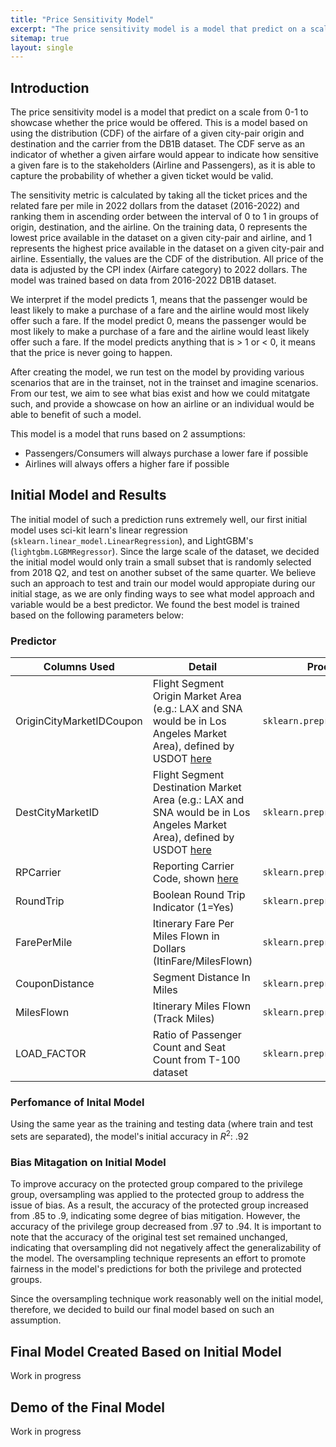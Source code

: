 ```yaml
---
title: "Price Sensitivity Model"
excerpt: "The price sensitivity model is a model that predict on a scale from 0-1 to showcase whether the price would be offered. This is a model based on using the distribution (CDF) of the airfare of a given city-pair origin and destination and the carrier from the DB1B dataset. "
sitemap: true
layout: single
---
```


## Introduction
The price sensitivity model is a model that predict on a scale from 0-1 to showcase whether the price would be offered. This is a model based on using the distribution (CDF) of the airfare of a given city-pair origin and destination and the carrier from the DB1B dataset. The CDF serve as an indicator of whether a given airfare would appear to indicate how sensitive a given fare is to the stakeholders (Airline and Passengers), as it is able to capture the probability of whether a given ticket would be valid.

The sensitivity metric is calculated by taking all the ticket prices and the related fare per mile in 2022 dollars from the dataset (2016-2022) and ranking them in ascending order between the interval of 0 to 1 in groups of origin, destination, and the airline. On the training data, 0 represents the lowest price available in the dataset on a given city-pair and airline, and 1 represents the highest price available in the dataset on a given city-pair and airline. Essentially, the values are the CDF of the distribution. All price of the data is adjusted by the CPI index (Airfare category) to 2022 dollars. The model was trained based on data from 2016-2022 DB1B dataset.

We interpret if the model predicts 1, means that the passenger would be least likely to make a purchase of a fare and the airline would most likely offer such a fare. If the model predict 0, means the passenger would be most likely to make a purchase of a fare and the airline would least likely offer such a fare. If the model predicts anything that is > 1 or < 0, it means that the price is never going to happen.

After creating the model, we run test on the model by providing various scenarios that are in the trainset, not in the trainset and imagine scenarios. From our test, we aim to see what bias exist and how we could mitatgate such, and provide a showcase on how an airline or an individual would be able to benefit of such a model.

This model is a model that runs based on 2 assumptions:
- Passengers/Consumers will always purchase a lower fare if possible
- Airlines will always offers a higher fare if possible

## Initial Model and Results
The initial model of such a prediction runs extremely well, our first initial model uses sci-kit learn's linear regression (`sklearn.linear_model.LinearRegression`), and LightGBM's (`lightgbm.LGBMRegressor`). Since the large scale of the dataset, we decided the initial model would only train a small subset that is randomly selected from 2018 Q2, and test on another subset of the same quarter. We believe such an approach to test and train our model would appropiate during our initial stage, as we are only finding ways to see what model approach and variable would be a best predictor. We found the best model is trained based on the following parameters below:
### Predictor

|Columns Used|Detail|Processing Method|
|---|---|---|
|OriginCityMarketIDCoupon|Flight Segment Origin Market Area (e.g.: LAX and SNA would be in Los Angeles Market Area), defined by USDOT [here](https://www.transtats.bts.gov/FieldInfo.asp?Svryq_Qr5p=b4vtv0%FDNv42146%FP%FDPv6B%FDZn4xr6%FDVQ.%FDPv6B%FDZn4xr6%FDVQ%FDv5%FDn0%FDvqr06vsvpn6v10%FD07zor4%FDn55vt0rq%FDoB%FDhf%FDQbg%FD61%FDvqr06vsB%FDn%FDpv6B%FDzn4xr6.%FD%FDh5r%FD6uv5%FDsvryq%FD61%FDp1051yvqn6r%FDnv421465%FD5r48v0t%FD6ur%FD5nzr%FDpv6B%FDzn4xr6.&Svryq_gB2r=a7z&Y11x72_gnoyr=Y_PVgl_ZNeXRg_VQ&gnoyr_VQ=FLM&flf_gnoyr_anzr=g_QOEO_Pbhcba&fB5_Svryq_anzr=beVTVa_PVgl_ZNeXRg_VQ)|`sklearn.preprocessing.OneHotEncoder`|
|DestCityMarketID|Flight Segment Destination Market Area (e.g.: LAX and SNA would be in Los Angeles Market Area), defined by USDOT [here](https://www.transtats.bts.gov/FieldInfo.asp?Svryq_Qr5p=b4vtv0%FDNv42146%FP%FDPv6B%FDZn4xr6%FDVQ.%FDPv6B%FDZn4xr6%FDVQ%FDv5%FDn0%FDvqr06vsvpn6v10%FD07zor4%FDn55vt0rq%FDoB%FDhf%FDQbg%FD61%FDvqr06vsB%FDn%FDpv6B%FDzn4xr6.%FD%FDh5r%FD6uv5%FDsvryq%FD61%FDp1051yvqn6r%FDnv421465%FD5r48v0t%FD6ur%FD5nzr%FDpv6B%FDzn4xr6.&Svryq_gB2r=a7z&Y11x72_gnoyr=Y_PVgl_ZNeXRg_VQ&gnoyr_VQ=FLM&flf_gnoyr_anzr=g_QOEO_Pbhcba&fB5_Svryq_anzr=beVTVa_PVgl_ZNeXRg_VQ)|`sklearn.preprocessing.OneHotEncoder`|
|RPCarrier|Reporting Carrier Code, shown [here](https://www.transtats.bts.gov/FieldInfo.asp?Svryq_Qr5p=er2146v0t%FDPn44vr4%FDP1qr&Svryq_gB2r=Pun4&Y11x72_gnoyr=Y_PNeeVRef&gnoyr_VQ=FLM&flf_gnoyr_anzr=g_QOEO_Pbhcba&fB5_Svryq_anzr=eRcbegVaT_PNeeVRe)|`sklearn.preprocessing.OneHotEncoder`|
|RoundTrip|Boolean Round Trip Indicator (1=Yes)|`sklearn.preprocessing.OneHotEncoder`|
|FarePerMile|Itinerary Fare Per Miles Flown in Dollars (ItinFare/MilesFlown)|`sklearn.preprocessing.StandardScaler`|
|CouponDistance|Segment Distance In Miles|`sklearn.preprocessing.StandardScaler`|
|MilesFlown|Itinerary Miles Flown (Track Miles)|`sklearn.preprocessing.StandardScaler`|
|LOAD_FACTOR|Ratio of Passenger Count and Seat Count from T-100 dataset|`sklearn.preprocessing.StandardScaler`|

### Perfomance of Inital Model
Using the same year as the training and testing data (where train and test sets are separated), the model's initial accuracy in $R^2$: .92

### Bias Mitagation on Initial Model
To improve accuracy on the protected group compared to the privilege group, oversampling was applied to the protected group to address the issue of bias. As a result, the accuracy of the protected group increased from .85 to .9, indicating some degree of bias mitigation. However, the accuracy of the privilege group decreased from .97 to .94. It is important to note that the accuracy of the original test set remained unchanged, indicating that oversampling did not negatively affect the generalizability of the model. The oversampling technique represents an effort to promote fairness in the model's predictions for both the privilege and protected groups. 

Since the oversampling technique work reasonably well on the initial model, therefore, we decided to build our final model based on such an assumption.
## Final Model Created Based on Initial Model 
Work in progress

## Demo of the Final Model
Work in progress
